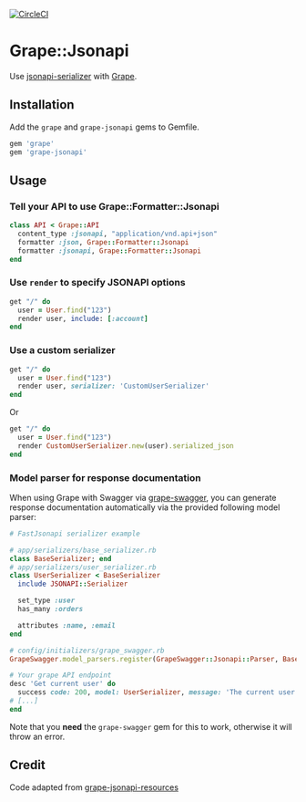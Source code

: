 [![CircleCI](https://circleci.com/gh/EmCousin/grape-jsonapi/tree/master.svg?style=svg)](https://circleci.com/gh/EmCousin/grape-jsonapi/tree/master)

# Grape::Jsonapi

Use [jsonapi-serializer](https://github.com/jsonapi-serializer/jsonapi-serializer) with [Grape](https://github.com/ruby-grape/grape).

## Installation

Add the `grape` and `grape-jsonapi` gems to Gemfile.

```ruby
gem 'grape'
gem 'grape-jsonapi'
```

## Usage

### Tell your API to use Grape::Formatter::Jsonapi

```ruby
class API < Grape::API
  content_type :jsonapi, "application/vnd.api+json"
  formatter :json, Grape::Formatter::Jsonapi
  formatter :jsonapi, Grape::Formatter::Jsonapi
end
```

### Use `render` to specify JSONAPI options

```ruby
get "/" do
  user = User.find("123")
  render user, include: [:account]
end
```

### Use a custom serializer

```ruby
get "/" do
  user = User.find("123")
  render user, serializer: 'CustomUserSerializer'
end
```

Or

```ruby
get "/" do
  user = User.find("123")
  render CustomUserSerializer.new(user).serialized_json
end
```

### Model parser for response documentation

When using Grape with Swagger via [grape-swagger](https://github.com/ruby-grape/grape-swagger), you can generate response documentation automatically via the provided following model parser:

```ruby
# FastJsonapi serializer example

# app/serializers/base_serializer.rb
class BaseSerializer; end
# app/serializers/user_serializer.rb
class UserSerializer < BaseSerializer
  include JSONAPI::Serializer

  set_type :user
  has_many :orders

  attributes :name, :email
end

# config/initializers/grape_swagger.rb
GrapeSwagger.model_parsers.register(GrapeSwagger::Jsonapi::Parser, BaseSerializer)

# Your grape API endpoint
desc 'Get current user' do
  success code: 200, model: UserSerializer, message: 'The current user'
# [...]
end
```

Note that you **need** the `grape-swagger` gem for this to work, otherwise it will throw an error.

## Credit

Code adapted from [grape-jsonapi-resources](https://github.com/cdunn/grape-jsonapi-resources)
